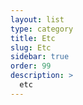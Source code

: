 ```yaml
---
layout: list
type: category
title: Etc
slug: Etc
sidebar: true
order: 99
description: >
  etc
---
```

